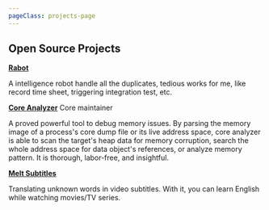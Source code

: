 ```yaml
---
pageClass: projects-page
---
```


## Open Source Projects



<ProjectCard hideBorder=true>

  **[Rabot](https://github.com/Celthi/robot)**

  A intelligence robot handle all the duplicates, tedious works for me, like record time sheet, triggering integration test, etc.

</ProjectCard>

<ProjectCard hideBorder=true>

  **[Core Analyzer]((https://github.com/yanqi27/core_analyzer))**
  Core maintainer

  A proved powerful tool to debug memory issues. By parsing the memory image of a process's core dump file or its live address space, core analyzer is able to scan the target's heap data for memory corruption, search the whole address space for data object's references, or analyze memory pattern. It is thorough, labor-free, and insightful. 

</ProjectCard>


<ProjectCard hideBorder=true>

**[Melt Subtitles]((https://github.com/Celthi/meltSubtitles))**

Translating unknown words in video subtitles. With it, you can learn English while watching movies/TV series.

</ProjectCard>

<style lang="stylus">

.projects-page
  background-color #fafbfc

</style>
